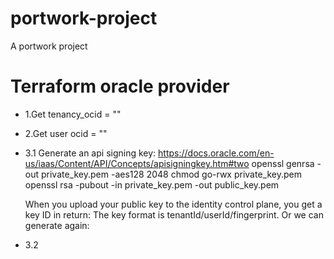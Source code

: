 # portwork-project
A portwork project

# Terraform oracle provider
- 1.Get tenancy_ocid = ""
- 2.Get user ocid = "" 
- 3.1 Generate an api signing key: https://docs.oracle.com/en-us/iaas/Content/API/Concepts/apisigningkey.htm#two
  openssl genrsa -out private_key.pem -aes128 2048
  chmod go-rwx private_key.pem
  openssl rsa -pubout -in private_key.pem -out public_key.pem

    When you upload your public key to the identity control plane, you get a key ID in return:
    The key format is tenantId/userId/fingerprint.
    Or we can generate again: 
- 3.2